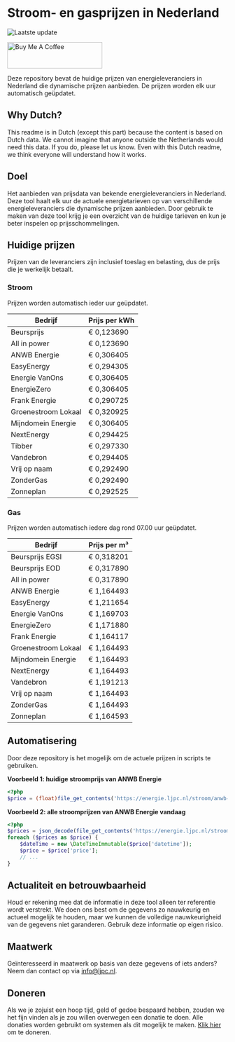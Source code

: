 # Stroom- en gasprijzen in Nederland

![Laatste update](https://img.shields.io/badge/laatste%20update-2025--07--02%2006%3A00%20CET-brightgreen)

<a href="https://www.buymeacoffee.com/Lars-" target="_blank"><img src="https://cdn.buymeacoffee.com/buttons/v2/default-orange.png" alt="Buy Me A Coffee" height="60" style="height: 60px !important;width: 217px !important;" ></a>

Deze repository bevat de huidige prijzen van energieleveranciers in Nederland die dynamische prijzen aanbieden. De prijzen worden elk uur automatisch geüpdatet.

## Why Dutch?

This readme is in Dutch (except this part) because the content is based on Dutch data. We cannot imagine that anyone outside the Netherlands would need this data. If you do, please let us know. Even with this Dutch readme, we think
everyone will understand how it works.

## Doel

Het aanbieden van prijsdata van bekende energieleveranciers in Nederland. Deze tool haalt elk uur de actuele energietarieven op van verschillende energieleveranciers die dynamische prijzen aanbieden. Door gebruik te maken van deze tool
krijg je een overzicht van de huidige tarieven en kun je beter inspelen op prijsschommelingen.

## Huidige prijzen

Prijzen van de leveranciers zijn inclusief toeslag en belasting, dus de prijs die je werkelijk betaalt.

### Stroom

Prijzen worden automatisch ieder uur geüpdatet.

 Bedrijf | Prijs per kWh 
---------|---------------
Beursprijs | € 0,123690
All in power | € 0,123690
ANWB Energie | € 0,306405
EasyEnergy | € 0,294305
Energie VanOns | € 0,306405
EnergieZero | € 0,306405
Frank Energie | € 0,290725
Groenestroom Lokaal | € 0,320925
Mijndomein Energie | € 0,306405
NextEnergy | € 0,294425
Tibber | € 0,297330
Vandebron | € 0,294405
Vrij op naam | € 0,292490
ZonderGas | € 0,292490
Zonneplan | € 0,292525


### Gas

Prijzen worden automatisch iedere dag rond 07.00 uur geüpdatet.

 Bedrijf | Prijs per m³ 
---------|--------------
Beursprijs EGSI | € 0,318201
Beursprijs EOD | € 0,317890
All in power | € 0,317890
ANWB Energie | € 1,164493
EasyEnergy | € 1,211654
Energie VanOns | € 1,169703
EnergieZero | € 1,171880
Frank Energie | € 1,164117
Groenestroom Lokaal | € 1,164493
Mijndomein Energie | € 1,164493
NextEnergy | € 1,164493
Vandebron | € 1,191213
Vrij op naam | € 1,164493
ZonderGas | € 1,164493
Zonneplan | € 1,164593


## Automatisering

Door deze repository is het mogelijk om de actuele prijzen in scripts te gebruiken.

**Voorbeeld 1: huidige stroomprijs van ANWB Energie**

```php
<?php
$price = (float)file_get_contents('https://energie.ljpc.nl/stroom/anwb-energie-nu.txt');

```

**Voorbeeld 2: alle stroomprijzen van ANWB Energie vandaag**

```php
<?php
$prices = json_decode(file_get_contents('https://energie.ljpc.nl/stroom/all-in-power-vandaag.json'),true);
foreach ($prices as $price) {
    $dateTime = new \DateTimeImmutable($price['datetime']);
    $price = $price['price'];
    // ...
}
```

## Actualiteit en betrouwbaarheid

Houd er rekening mee dat de informatie in deze tool alleen ter referentie wordt verstrekt. We doen ons best om de gegevens zo nauwkeurig en actueel mogelijk te houden, maar we kunnen de volledige nauwkeurigheid van de gegevens niet
garanderen. Gebruik deze informatie op eigen risico.

## Maatwerk

Geïnteresseerd in maatwerk op basis van deze gegevens of iets anders? Neem dan contact op
via [info@ljpc.nl](mailto:info@ljpc.nl?subject=Energie%20prijzen).

## Doneren

Als we je zojuist een hoop tijd, geld of gedoe bespaard hebben, zouden we het fijn vinden als je zou willen overwegen een
donatie te doen. Alle donaties worden gebruikt om systemen als dit mogelijk te
maken. [Klik hier](https://www.buymeacoffee.com/Lars-) om te doneren.
